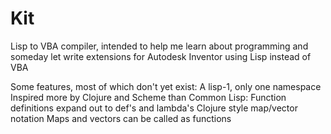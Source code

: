 Kit
===

Lisp to VBA compiler, intended to help me learn about programming and someday let write extensions for
Autodesk Inventor using Lisp instead of VBA

Some features, most of which don't yet exist:
A lisp-1, only one namespace
Inspired more by Clojure and Scheme than Common Lisp:
  Function definitions expand out to def's and lambda's
  Clojure style map/vector notation
  Maps and vectors can be called as functions
